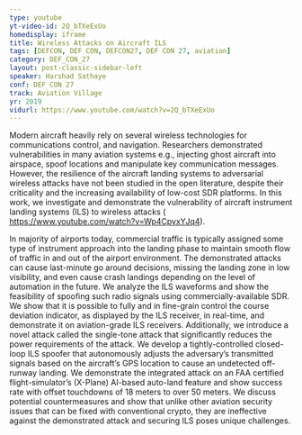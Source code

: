 ```yaml
---
type: youtube
yt-video-id: 2Q_bTXeExUo
homedisplay: iframe
title: Wireless Attacks on Aircraft ILS
tags: [DEFCON, DEF CON, DEFCON27, DEF CON 27, aviation]
category: DEF_CON_27
layout: post-classic-sidebar-left
speaker: Harshad Sathaye
conf: DEF CON 27
track: Aviation Village
yr: 2019
vidurl: https://www.youtube.com/watch?v=2Q_bTXeExUo
---
```

Modern aircraft heavily rely on several wireless technologies for communications control, and navigation. Researchers demonstrated vulnerabilities in many aviation systems e.g., injecting ghost aircraft into airspace, spoof locations and manipulate key communication messages. However, the resilience of the aircraft landing systems to adversarial wireless attacks have not been studied in the open literature, despite their criticality and the increasing availability of low-cost SDR platforms. In this work, we investigate and demonstrate the vulnerability of aircraft instrument landing systems (ILS) to wireless attacks ( https://www.youtube.com/watch?v=Wp4CpyxYJq4).

In majority of airports today, commercial traffic is typically assigned some type of instrument approach into the landing phase to maintain smooth flow of traffic in and out of the airport environment. The demonstrated attacks can cause last-minute go around decisions, missing the landing zone in low visibility, and even cause crash landings depending on the level of automation in the future. We analyze the ILS waveforms and show the feasibility of spoofing such radio signals using commercially-available SDR. We show that it is possible to fully and in fine-grain control the course deviation indicator, as displayed by the ILS receiver, in real-time, and demonstrate it on aviation-grade ILS receivers. Additionally, we introduce a novel attack called the single-tone attack that significantly reduces the power requirements of the attack. We develop a tightly-controlled closed-loop ILS spoofer that autonomously adjusts the adversary’s transmitted signals based on the aircraft’s GPS location to cause an undetected off-runway landing. We demonstrate the integrated attack on an FAA certified flight-simulator’s (X-Plane) AI-based auto-land feature and show success rate with offset touchdowns of 18 meters to over 50 meters. We discuss potential countermeasures and show that unlike other aviation security issues that can be fixed with conventional crypto, they are ineffective against the demonstrated attack and securing ILS poses unique challenges.